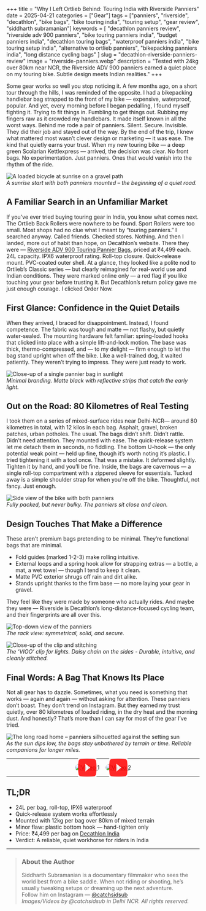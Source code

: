 +++
title = "Why I Left Ortlieb Behind: Touring India with Riverside Panniers"
date = 2025-04-21
categories = ["Gear"]
tags = ["panniers", "riverside", "decathlon", "bike bags", "bike touring india", "touring setup", "gear review", "siddharth subramanian"]
keywords = [
  "decathlon panniers review",
  "riverside adv 900 panniers",
  "bike touring panniers india",
  "budget panniers india",
  "decathlon touring bags",
  "waterproof panniers india",
  "bike touring setup india",
  "alternative to ortlieb panniers",
  "bikepacking panniers india",
  "long distance cycling bags"
]
slug = "decathlon-riverside-panniers-review"
image = "riverside-panniers.webp"
description = "Tested with 24kg over 80km near NCR, the Riverside ADV 900 panniers earned a quiet place on my touring bike. Subtle design meets Indian realities."
+++

Some gear works so well you stop noticing it.
A few months ago, on a short tour through the hills, I was reminded of the opposite. I had a bikepacking handlebar bag strapped to the front of my bike — expensive, waterproof, popular. And yet, every morning before I began pedalling, I found myself fighting it. Trying to fit things in. Fumbling to get things out. Rubbing my fingers raw as it crowded my handlebars. It made itself known in all the worst ways.
Behind me rode a pair of panniers. Silent. Secure. Invisible. They did their job and stayed out of the way. By the end of the trip, I knew what mattered most wasn’t clever design or marketing — it was ease. The kind that quietly earns your trust.
When my new touring bike — a deep green Scolarian Kettlexpress — arrived, the decision was clear. No front bags. No experimentation. Just panniers. Ones that would vanish into the rhythm of the ride.

![A loaded bicycle at sunrise on a gravel path](https://ik.imagekit.io/gearlama/blog/decathlon-riverside-panniers-review/decathlon-pannier-bike-side-view.jpg?updatedAt=1745316397656)  
*A sunrise start with both panniers mounted – the beginning of a quiet road.*

## A Familiar Search in an Unfamiliar Market

If you’ve ever tried buying touring gear in India, you know what comes next. The Ortlieb Back Rollers were nowhere to be found. Sport Rollers were too small. Most shops had no clue what I meant by “touring panniers.” I searched anyway. Called friends. Checked stores. Nothing.
And then I landed, more out of habit than hope, on Decathlon’s website.
There they were — [Riverside ADV 900 Touring Pannier Bags](https://www.decathlon.in/p/8561752/24-l-ipx6-watertight-touring-pannier-bike-bag-advt-900), priced at ₹4,499 each. 24L capacity. IPX6 waterproof rating. Roll-top closure. Quick-release mount. PVC-coated outer shell. At a glance, they looked like a polite nod to Ortlieb’s Classic series — but clearly reimagined for real-world use and Indian conditions.
They were marked online only — a red flag if you like touching your gear before trusting it. But Decathlon’s return policy gave me just enough courage. I clicked Order Now.

## First Glance: Confidence in the Quiet Details

When they arrived, I braced for disappointment. Instead, I found competence.
The fabric was tough and matte — not flashy, but quietly water-sealed. The mounting hardware felt familiar: spring-loaded hooks that clicked into place with a simple lift-and-lock motion. The base was thick, thermo-compressed, and — to my delight — firm enough to let the bag stand upright when off the bike. Like a well-trained dog, it waited patiently.
They weren’t trying to impress. They were just ready to work.

![Close-up of a single pannier bag in sunlight](https://ik.imagekit.io/gearlama/blog/decathlon-riverside-panniers-review/decathlon-pannier-clip-closeup.jpg?updatedAt=1745316397966)  
*Minimal branding. Matte black with reflective strips that catch the early light.*

## Out on the Road: 80 Kilometres of Real Testing

I took them on a series of mixed-surface rides near Delhi-NCR— around 80 kilometres in total, with 12 kilos in each bag. Asphalt, gravel, broken patches, urban potholes. The usual.
The bags didn’t shift. Didn’t rattle. Didn’t need attention.
They mounted with ease. The quick-release system let me detach them in seconds, no fiddling. The bottom U-hook — the only potential weak point — held up fine, though it’s worth noting it’s plastic. I tried tightening it with a tool once. That was a mistake. It deformed slightly. Tighten it by hand, and you’ll be fine.
Inside, the bags are cavernous — a single roll-top compartment with a zippered sleeve for essentials. Tucked away is a simple shoulder strap for when you're off the bike. Thoughtful, not fancy. Just enough.

![Side view of the bike with both panniers](https://ik.imagekit.io/gearlama/blog/decathlon-riverside-panniers-review/decathlon-pannier-fully-packed-12kg.jpg?updatedAt=1745316398551)  
*Fully packed, but never bulky. The panniers sit close and clean.*

## Design Touches That Make a Difference

These aren’t premium bags pretending to be minimal. They’re functional bags that are minimal.

- Fold guides (marked 1-2-3) make rolling intuitive.
- External loops and a spring hook allow for strapping extras — a bottle, a mat, a wet towel — though I tend to keep it clean.
- Matte PVC exterior shrugs off rain and dirt alike.
- Stands upright thanks to the firm base — no more laying your gear in gravel.

They feel like they were made by someone who actually rides. And maybe they were — Riverside is Decathlon’s long-distance-focused cycling team, and their fingerprints are all over this.

![Top-down view of the panniers](https://ik.imagekit.io/gearlama/blog/decathlon-riverside-panniers-review/decathlon-pannier-mounted-topdown-view.jpg?updatedAt=1745316399058)  
*The rack view: symmetrical, solid, and secure.*

![Close-up of the clip and stitching](https://ik.imagekit.io/gearlama/blog/decathlon-riverside-panniers-review/decathlon-pannier-clip-closeup.jpg?updatedAt=1745316397966)  
*The ‘VIOO’ clip for lights. Daisy chain on the sides - Durable, intuitive, and cleanly stitched.*

## Final Words: A Bag That Knows Its Place

Not all gear has to dazzle. Sometimes, what you need is something that works — again and again — without asking for attention.
These panniers don’t boast. They don’t trend on Instagram. But they earned my trust quietly, over 80 kilometres of loaded riding, in the dry heat and the morning dust.
And honestly? That’s more than I can say for most of the gear I’ve tried.

![The long road home – panniers silhouetted against the setting sun](https://ik.imagekit.io/gearlama/blog/decathlon-riverside-panniers-review/decathlon-pannier-bikepacking-evening.jpg?updatedAt=1745316396582)  
*As the sun dips low, the bags stay unbothered by terrain or time. Reliable companions for longer miles.*

---

<div style="display: flex; gap: 1rem; justify-content: center; flex-wrap: wrap;">
  <a href="https://youtube.com/shorts/MTujBF4a20w" target="_blank" rel="noopener" style="position: relative; display: inline-block;">
    <img src="https://img.youtube.com/vi/MTujBF4a20w/hqdefault.jpg" alt="Video 1" style="width: 360px; border-radius: 12px;" />
    <img src="play.svg" alt="Play" style="position: absolute; top: 50%; left: 50%; transform: translate(-50%, -50%); width: 48px; height: 48px; opacity: 0.85;" />
  </a>

  <a href="https://youtube.com/shorts/I_kz2kuUiaM?feature=share" target="_blank" rel="noopener" style="position: relative; display: inline-block;">
    <img src="https://img.youtube.com/vi/I_kz2kuUiaM/hqdefault.jpg" alt="Video 2" style="width: 360px; border-radius: 12px;" />
    <img src="play.svg" alt="Play" style="position: absolute; top: 50%; left: 50%; transform: translate(-50%, -50%); width: 48px; height: 48px; opacity: 0.85;" />
  </a>
</div>

---

## TL;DR

- 24L per bag, roll-top, IPX6 waterproof
- Quick-release system works effortlessly
- Mounted with 12kg per bag over 80km of mixed terrain
- Minor flaw: plastic bottom hook — hand-tighten only
- Price: ₹4,499 per bag on [Decathlon India](https://www.decathlon.in/p/8561752/24-l-ipx6-watertight-touring-pannier-bike-bag-advt-900)
- Verdict: A reliable, quiet workhorse for riders in India

---

> ### About the Author  
>
>Siddharth Subramanian is a documentary filmmaker who sees the world best from a bike saddle. When not riding or shooting, he’s usually tweaking setups or dreaming up the next adventure.  
>Follow him on Instagram — [@catchsidsub](https://www.instagram.com/catchsidsub/)  
>*Images/Videos by @catchsidsub in Delhi NCR. All rights reserved.*
